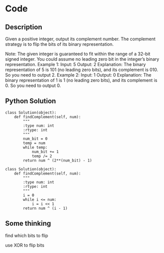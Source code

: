 # Code

## Description

Given a positive integer, output its complement number. The complement strategy is to flip the bits of its binary representation.

Note:
The given integer is guaranteed to fit within the range of a 32-bit signed integer.
You could assume no leading zero bit in the integer’s binary representation.
Example 1:
Input: 5
Output: 2
Explanation: The binary representation of 5 is 101 (no leading zero bits), and its complement is 010. So you need to output 2.
Example 2:
Input: 1
Output: 0
Explanation: The binary representation of 1 is 1 (no leading zero bits), and its complement is 0. So you need to output 0.

## Python Solution
```
class Solution(object):
    def findComplement(self, num):
        """
        :type num: int
        :rtype: int
        """
        num_bit = 0
        temp = num
        while temp:
            num_bit += 1
            temp /= 2
        return num ^ (2**(num_bit) - 1)
```

```
class Solution(object):
    def findComplement(self, num):
        """
        :type num: int
        :rtype: int
        """
        i = 0
        while i <= num:
            i = i << 1
        return num ^ (i - 1)
```
## Some thinking

find which bits to flip

use XOR to flip bits
